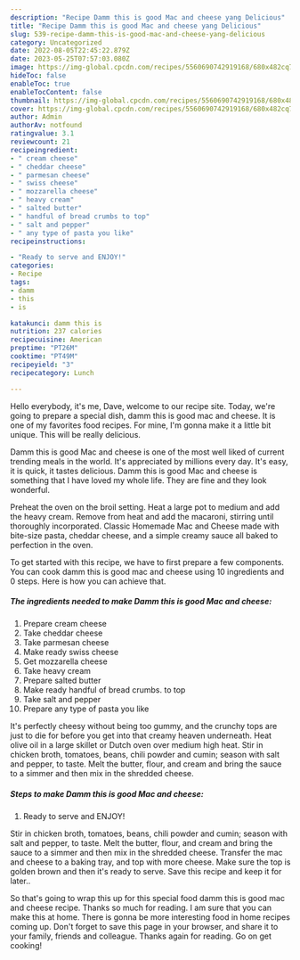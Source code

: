 ```yaml
---
description: "Recipe Damm this is good Mac and cheese yang Delicious"
title: "Recipe Damm this is good Mac and cheese yang Delicious"
slug: 539-recipe-damm-this-is-good-mac-and-cheese-yang-delicious
category: Uncategorized
date: 2022-08-05T22:45:22.879Z
date: 2023-05-25T07:57:03.080Z
image: https://img-global.cpcdn.com/recipes/5560690742919168/680x482cq70/damm-this-is-good-mac-and-cheese-recipe-main-photo.jpg
hideToc: false
enableToc: true
enableTocContent: false
thumbnail: https://img-global.cpcdn.com/recipes/5560690742919168/680x482cq70/damm-this-is-good-mac-and-cheese-recipe-main-photo.jpg
cover: https://img-global.cpcdn.com/recipes/5560690742919168/680x482cq70/damm-this-is-good-mac-and-cheese-recipe-main-photo.jpg
author: Admin
authorAv: notfound
ratingvalue: 3.1
reviewcount: 21
recipeingredient:
- " cream cheese"
- " cheddar cheese"
- " parmesan cheese"
- " swiss cheese"
- " mozzarella cheese"
- " heavy cream"
- " salted butter"
- " handful of bread crumbs to top"
- " salt and pepper"
- " any type of pasta you like"
recipeinstructions:

- "Ready to serve and ENJOY!"
categories:
- Recipe
tags:
- damm
- this
- is

katakunci: damm this is 
nutrition: 237 calories
recipecuisine: American
preptime: "PT26M"
cooktime: "PT49M"
recipeyield: "3"
recipecategory: Lunch

---
```



Hello everybody, it's me, Dave, welcome to our recipe site. Today, we're going to prepare a special dish, damm this is good mac and cheese. It is one of my favorites food recipes. For mine, I'm gonna make it a little bit unique. This will be really delicious.

Damm this is good Mac and cheese is one of the most well liked of current trending meals in the world. It's appreciated by millions every day. It's easy, it is quick, it tastes delicious. Damm this is good Mac and cheese is something that I have loved my whole life. They are fine and they look wonderful.

Preheat the oven on the broil setting. Heat a large pot to medium and add the heavy cream. Remove from heat and add the macaroni, stirring until thoroughly incorporated. Classic Homemade Mac and Cheese made with bite-size pasta, cheddar cheese, and a simple creamy sauce all baked to perfection in the oven.


To get started with this recipe, we have to first prepare a few components. You can cook damm this is good mac and cheese using 10 ingredients and 0 steps. Here is how you can achieve that.

<!--inarticleads1-->

##### The ingredients needed to make Damm this is good Mac and cheese:

1. Prepare  cream cheese
1. Take  cheddar cheese
1. Take  parmesan cheese
1. Make ready  swiss cheese
1. Get  mozzarella cheese
1. Take  heavy cream
1. Prepare  salted butter
1. Make ready  handful of bread crumbs. to top
1. Take  salt and pepper
1. Prepare  any type of pasta you like


It&#39;s perfectly cheesy without being too gummy, and the crunchy tops are just to die for before you get into that creamy heaven underneath. Heat olive oil in a large skillet or Dutch oven over medium high heat. Stir in chicken broth, tomatoes, beans, chili powder and cumin; season with salt and pepper, to taste. Melt the butter, flour, and cream and bring the sauce to a simmer and then mix in the shredded cheese. 

<!--inarticleads2-->

##### Steps to make Damm this is good Mac and cheese:


1. Ready to serve and ENJOY!

Stir in chicken broth, tomatoes, beans, chili powder and cumin; season with salt and pepper, to taste. Melt the butter, flour, and cream and bring the sauce to a simmer and then mix in the shredded cheese. Transfer the mac and cheese to a baking tray, and top with more cheese. Make sure the top is golden brown and then it&#39;s ready to serve. Save this recipe and keep it for later.. 

So that's going to wrap this up for this special food damm this is good mac and cheese recipe. Thanks so much for reading. I am sure that you can make this at home. There is gonna be more interesting food in home recipes coming up. Don't forget to save this page in your browser, and share it to your family, friends and colleague. Thanks again for reading. Go on get cooking!
